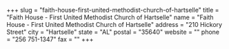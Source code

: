 +++
slug = "faith-house-first-united-methodist-church-of-hartselle"
title = "Faith House - First United Methodist Church of Hartselle"
name = "Faith House - First United Methodist Church of Hartselle"
address = "210 Hickory Street"
city = "Hartselle"
state = "AL"
postal = "35640"
website = ""
phone = "256 751-1347"
fax = ""
+++
